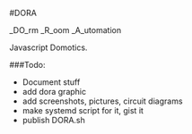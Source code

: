 #DORA

_DO_rm _R_oom _A_utomation

Javascript Domotics.


###Todo:
 - Document stuff
  - add dora graphic
  - add screenshots, pictures, circuit diagrams
 - make systemd script for it, gist it
 - publish DORA.sh

